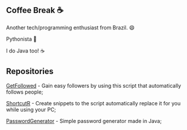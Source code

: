 ## Coffee Break ☕

Another tech/programming enthusiast from Brazil. 😄

Pythonista 🐍

I do Java too! ☕

## Repositories
[GetFollowed](https://github.com/Shaunters/GetFollowed) - Gain easy followers by using this script that automatically follows people;

[ShortcutR](https://github.com/Shaunters/ShortcutR) - Create snippets to the script automatically replace it for you while using your PC;

[PasswordGenerator](https://github.com/Shaunters/PasswordGenerator) - Simple password generator made in Java;
